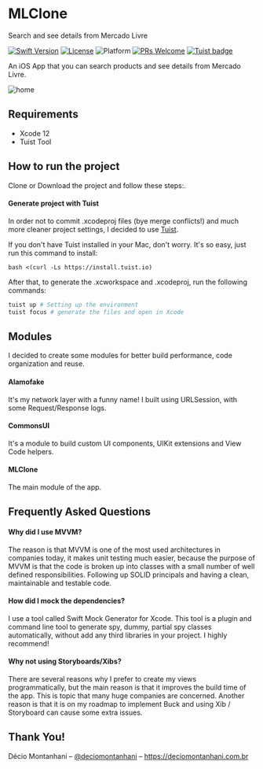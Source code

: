 # MLClone
Search and see details from Mercado Livre

[![Swift Version][swift-image]][swift-url] [![License][license-image]][license-url] ![Platform](https://img.shields.io/cocoapods/p/LFAlertController.svg?style=flat) [![PRs Welcome](https://img.shields.io/badge/PRs-welcome-brightgreen.svg?style=flat-square)](http://makeapullrequest.com) [![Tuist badge](https://img.shields.io/badge/Powered%20by-Tuist-blue)](https://tuist.io)

An iOS App that you can search products and see details from Mercado Livre.

![home](images/noname.gif)

## Requirements
- Xcode 12
- Tuist Tool

## How to run the project
Clone or Download the project and follow these steps:.

#### Generate project with Tuist
In order not to commit .xcodeproj files (bye merge conflicts!) and much more cleaner project settings, I decided to use [Tuist](https://github.com/tuist/tuist).

If you don't have Tuist installed in your Mac, don't worry. It's so easy, just run this command to install:

```
bash <(curl -Ls https://install.tuist.io)
```

After that, to generate the .xcworkspace and .xcodeproj, run the following commands:

```bash
tuist up # Setting up the environment
tuist focus # generate the files and open in Xcode
```

## Modules
I decided to create some modules for better build performance, code organization and reuse.

#### Alamofake
It's my network layer with a funny name! I built using URLSession, with some Request/Response logs.

#### CommonsUI
It's a module to build custom UI components, UIKit extensions and View Code helpers.

#### MLClone
The main module of the app.

## Frequently Asked Questions

#### Why did I use MVVM?
The reason is that MVVM is one of the most used architectures in companies today, it makes unit testing much easier, because the purpose of MVVM is that the code is broken up into classes with a small number of well defined responsibilities. Following up SOLID principals and having a clean, maintainable and testable code.

#### How did I mock the dependencies?
I use a tool called Swift Mock Generator for Xcode. This tool is a plugin and command line tool to generate spy, dummy, partial spy classes automatically, without add any third libraries in your project. I highly recommend!

#### Why not using Storyboards/Xibs?
There are several reasons why I prefer to create my views programmatically, but the main reason is that it improves the build time of the app. This is topic that many huge companies are concerned.
Another reason is that it is on my roadmap to implement Buck and using Xib / Storyboard can cause some extra issues.

## Thank You!

Décio Montanhani – [@deciomontanhani](https://twitter.com/deciomontanhani) – https://deciomontanhani.com.br

[swift-image]:https://img.shields.io/badge/swift-5.0-orange.svg
[swift-url]: https://swift.org/
[license-image]: https://img.shields.io/badge/License-MIT-blue.svg
[license-url]: LICENSE
[travis-image]: https://img.shields.io/travis/dbader/node-datadog-metrics/master.svg?style=flat-square
[travis-url]: https://travis-ci.org/dbader/node-datadog-metrics
[codebeat-image]: https://codebeat.co/badges/c19b47ea-2f9d-45df-8458-b2d952fe9dad
[codebeat-url]: https://codebeat.co/projects/github-com-vsouza-awesomeios-com
